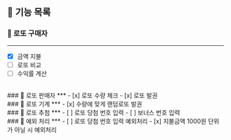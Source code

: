 ## 🚀 기능 목록  
### 🔽 로또 구매자
***
- [x] 금액 지불
- [ ] 로또 비교
- [ ] 수익률 계산
<br>
### 🔽 로또 판매자
***
- [x] 로또 수량 체크
- [x] 로또 발권
  <br>
### 🔽 로또 기계
***
- [x] 수량에 맞게 랜덤로또 발권
  <br>
### 🔽 로또 추첨
***
- [ ] 로또 당첨 번호 입력
- [ ] 보너스 번호 입력
  <br>
### 🔽 예외 처리
***
- [ ] 로또 당첨 번호 입력 예외처리
- [x] 지불금액 1000원 단위가 아닐 시 예외처리
  <br>
